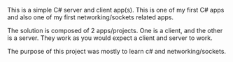 This is a simple C# server and client app(s). This is one of my first C# apps and also one of my first networking/sockets related apps.

The solution is composed of 2 apps/projects. One is a client, and the other is a server. They work as you would expect a client and server to work.

The purpose of this project was mostly to learn c# and networking/sockets.

